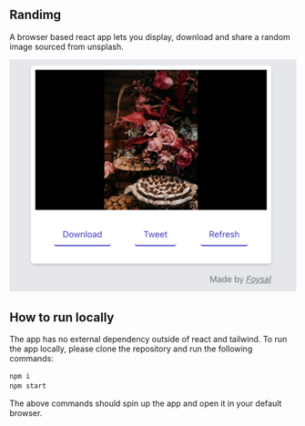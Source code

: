 ## Randimg

A browser based react app lets you display, download and share a random image sourced from unsplash.

![App preview](./src/screenshots/screenshot-1.png)

## How to run locally

The app has no external dependency outside of react and tailwind. To run the app locally, please clone the repository and run the following commands:

```bash
npm i
npm start
```

The above commands should spin up the app and open it in your default browser.
